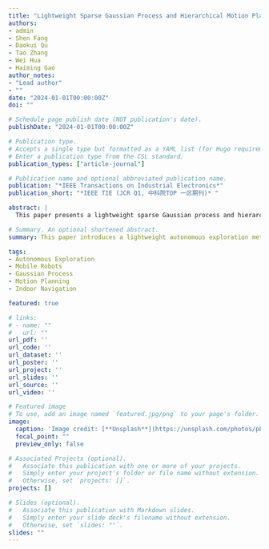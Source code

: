 ```yaml
---
title: "Lightweight Sparse Gaussian Process and Hierarchical Motion Planning-Based Autonomous Indoor Exploration Method for Mobile Robots"
authors:
- admin
- Shen Fang
- Daokui Qu
- Tao Zhang
- Wei Hua
- Haiming Gao
author_notes:
- "Lead author"
- ""
date: "2024-01-01T00:00:00Z"
doi: ""

# Schedule page publish date (NOT publication's date).
publishDate: "2024-01-01T00:00:00Z"

# Publication type.
# Accepts a single type but formatted as a YAML list (for Hugo requirements).
# Enter a publication type from the CSL standard.
publication_types: ["article-journal"]

# Publication name and optional abbreviated publication name.
publication: "*IEEE Transactions on Industrial Electronics*"
publication_short: "*IEEE TIE (JCR Q1, 中科院TOP 一区期刊)* "

abstract: |
  This paper presents a lightweight sparse Gaussian process and hierarchical motion planning-based method for autonomous indoor exploration by mobile robots. The proposed method integrates Gaussian process regression with hierarchical motion planning to achieve efficient, real-time exploration in complex indoor environments. By employing sparse Gaussian processes, we significantly reduce the computational complexity while maintaining high accuracy in environmental mapping and motion planning. Our hierarchical approach allows the system to plan both global and local trajectories dynamically, enabling robust navigation and obstacle avoidance in highly dynamic environments. The effectiveness of this method is evaluated through comprehensive simulations and real-world experiments, demonstrating superior performance in terms of exploration efficiency and safety.

# Summary. An optional shortened abstract.
summary: This paper introduces a lightweight autonomous exploration method for mobile robots using sparse Gaussian processes and hierarchical motion planning, optimizing exploration efficiency and safety in complex indoor environments.

tags:
- Autonomous Exploration
- Mobile Robots
- Gaussian Process
- Motion Planning
- Indoor Navigation

featured: true

# links:
# - name: ""
#   url: ""
url_pdf: ''
url_code: ''
url_dataset: ''
url_poster: ''
url_project: ''
url_slides: ''
url_source: ''
url_video: ''

# Featured image
# To use, add an image named `featured.jpg/png` to your page's folder.
image:
  caption: 'Image credit: [**Unsplash**](https://unsplash.com/photos/pLCdAaMFLTE)'
  focal_point: ""
  preview_only: false

# Associated Projects (optional).
#   Associate this publication with one or more of your projects.
#   Simply enter your project's folder or file name without extension.
#   Otherwise, set `projects: []`.
projects: []

# Slides (optional).
#   Associate this publication with Markdown slides.
#   Simply enter your slide deck's filename without extension.
#   Otherwise, set `slides: ""`.
slides: ""
---
```

